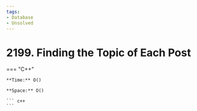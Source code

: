 ```yaml
---
tags:
- Database
- Unsolved
---
```



# 2199. Finding the Topic of Each Post

=== "C++"

    **Time:** O()

    **Space:** O()

    ``` c++
    ```